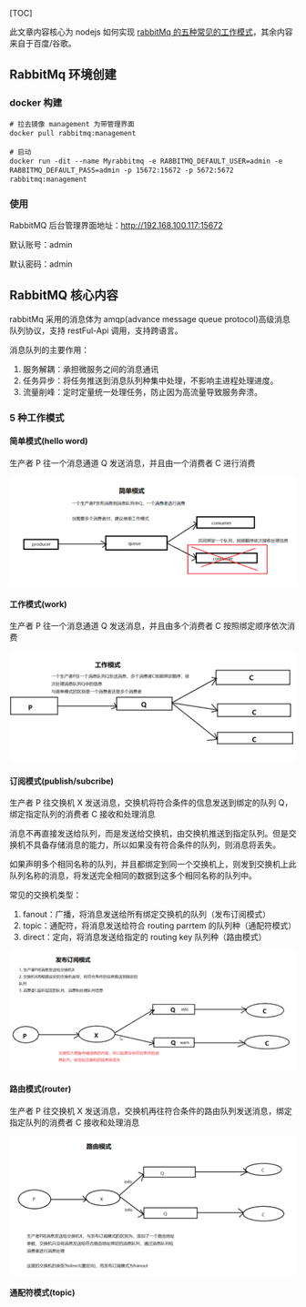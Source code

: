 [TOC]

此文章内容核心为 nodejs 如何实现 [rabbitMq 的五种常见的工作模式](https://github.com/ddzyan/node-amqplib)，其余内容来自于百度/谷歌。

## RabbitMq 环境创建

### docker 构建

```shell
# 拉去镜像 management 为带管理界面
docker pull rabbitmq:management

# 启动
docker run -dit --name Myrabbitmq -e RABBITMQ_DEFAULT_USER=admin -e RABBITMQ_DEFAULT_PASS=admin -p 15672:15672 -p 5672:5672 rabbitmq:management
```

### 使用

RabbitMQ 后台管理界面地址：http://192.168.100.117:15672

默认账号：admin

默认密码：admin

## RabbitMQ 核心内容

rabbitMq 采用的消息体为 amqp(advance message queue protocol)高级消息队列协议，支持 restFul-Api 调用，支持跨语言。

消息队列的主要作用：

1. 服务解耦：承担微服务之间的消息通讯
2. 任务异步：将任务推送到消息队列种集中处理，不影响主进程处理进度。
3. 流量削峰：定时定量统一处理任务，防止因为高流量导致服务奔溃。

### 5 种工作模式

#### 简单模式(hello word)

生产者 P 往一个消息通道 Q 发送消息，并且由一个消费者 C 进行消费

![简单模式](https://github.com/ddzyan/node-amqplib/blob/master/rabbitMq-%E7%AE%80%E5%8D%95%E6%A8%A1%E5%BC%8F.png)

#### 工作模式(work)

生产者 P 往一个消息通道 Q 发送消息，并且由多个消费者 C 按照绑定顺序依次消费

![工作模式](https://github.com/ddzyan/node-amqplib/blob/master/rabbitMq-%E5%B7%A5%E4%BD%9C%E6%A8%A1%E5%BC%8F.png)

#### 订阅模式(publish/subcribe)

生产者 P 往交换机 X 发送消息，交换机将符合条件的信息发送到绑定的队列 Q，绑定指定队列的消费者 C 接收和处理消息

消息不再直接发送给队列，而是发送给交换机，由交换机推送到指定队列。但是交换机不具备存储消息的能力，所以如果没有符合条件的队列，则消息将丢失。

如果声明多个相同名称的队列，并且都绑定到同一个交换机上，则发到交换机上此队列名称的消息，将发送完全相同的数据到这多个相同名称的队列中。

常见的交换机类型：

1. fanout：广播，将消息发送给所有绑定交换机的队列（发布订阅模式）
2. topic：通配符，将消息发送给符合 routing parrtem 的队列种（通配符模式）
3. direct：定向，将消息发送给指定的 routing key 队列种（路由模式）

![发布订阅模式](https://github.com/ddzyan/node-amqplib/blob/master/rabbitMq-%E5%8F%91%E5%B8%83%E6%A8%A1%E5%BC%8F.png)

#### 路由模式(router)

生产者 P 往交换机 X 发送消息，交换机再往符合条件的路由队列发送消息，绑定指定队列的消费者 C 接收和处理消息

<img src="https://github.com/ddzyan/node-amqplib/blob/master/rabbitMq-%E8%B7%AF%E7%94%B1%E6%A8%A1%E5%BC%8F.png" width = "100%" height = "70%" alt="" align=center />

#### 通配符模式(topic)
